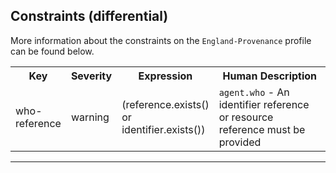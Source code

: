 ## Constraints (differential)

More information about the constraints on the <code>England-Provenance</code> profile can be found below.

<table class="assets">
<tr>
<th width="15%">Key</th>
<th width="10%">Severity</th>
<th width="30%">Expression</th>
<th width="45%">Human Description</th>
</tr>
<tr>
<td>who-reference</td>
<td>warning</td>
<td>(reference.exists() or identifier.exists())</td>
<td><code>agent.who</code> - An identifier reference or resource reference must be provided</td>
</tr>
</table>

---